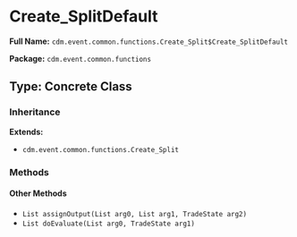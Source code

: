 # Create_SplitDefault

**Full Name:** `cdm.event.common.functions.Create_Split$Create_SplitDefault`

**Package:** `cdm.event.common.functions`

## Type: Concrete Class

### Inheritance

**Extends:**
- `cdm.event.common.functions.Create_Split`

### Methods

#### Other Methods

- `List assignOutput(List arg0, List arg1, TradeState arg2)`
- `List doEvaluate(List arg0, TradeState arg1)`

